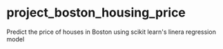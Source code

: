 # project_boston_housing_price
Predict the price of houses in Boston using scikit learn's linera regression model
